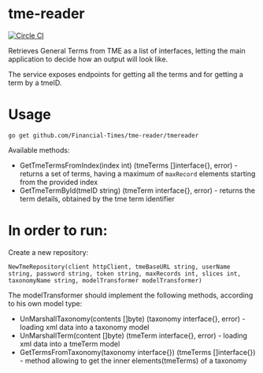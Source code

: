 # tme-reader

[![Circle CI](https://circleci.com/gh/Financial-Times/tme-reader/tree/master.png?style=shield)](https://circleci.com/gh/Financial-Times/tme-reader/tree/master)

Retrieves General Terms from TME as a list of interfaces, letting the main application to decide how an output will look like.

The service exposes endpoints for getting all the terms and for getting a term by a tmeID.


# Usage
`go get github.com/Financial-Times/tme-reader/tmereader`

Available methods:

* GetTmeTermsFromIndex(index int) (tmeTerms []interface{}, error) - returns a set of terms, having a maximum of `maxRecord` elements starting from the provided index 	
* GetTmeTermById(tmeID string) (tmeTerm interface{}, error) - returns the term details, obtained by the tme term identifier

# In order to run:

Create a new repository:

`NewTmeRepository(client httpClient, tmeBaseURL string, userName string, password string, token string, maxRecords int, slices int, taxonomyName string, modelTransformer modelTransformer)`

The modelTransformer should implement the following methods, according to his own model type:

* UnMarshallTaxonomy(contents []byte) (taxonomy interface{}, error) - loading xml data into a taxonomy model
* UnMarshallTerm(content []byte) (tmeTerm interface{}, error) - loading xml data into a tmeTerm model
* GetTermsFromTaxonomy(taxonomy interface{}) (tmeTerms []interface{}) - method allowing to get the inner elements(tmeTerms) of a taxonomy


